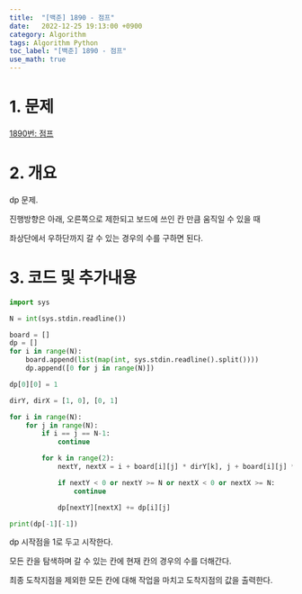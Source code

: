 ```yaml
---
title:  "[백준] 1890 - 점프"
date:   2022-12-25 19:13:00 +0900
category: Algorithm
tags: Algorithm Python
toc_label: "[백준] 1890 - 점프"
use_math: true
---
```


# 1. 문제
[1890번: 점프](https://www.acmicpc.net/problem/1890)



# 2. 개요
dp 문제.

진행방향은 아래, 오른쪽으로 제한되고 보드에 쓰인 칸 만큼 움직일 수 있을 때

좌상단에서 우하단까지 갈 수 있는 경우의 수를 구하면 된다.



# 3. 코드 및 추가내용
```python
import sys

N = int(sys.stdin.readline())

board = []
dp = []
for i in range(N):
    board.append(list(map(int, sys.stdin.readline().split())))
    dp.append([0 for j in range(N)])

dp[0][0] = 1

dirY, dirX = [1, 0], [0, 1]

for i in range(N):
    for j in range(N):
        if i == j == N-1:
            continue

        for k in range(2):
            nextY, nextX = i + board[i][j] * dirY[k], j + board[i][j] * dirX[k]

            if nextY < 0 or nextY >= N or nextX < 0 or nextX >= N:
                continue

            dp[nextY][nextX] += dp[i][j]

print(dp[-1][-1])
```

dp 시작점을 1로 두고 시작한다.

모든 칸을 탐색하며 갈 수 있는 칸에 현재 칸의 경우의 수를 더해간다.

최종 도착지점을 제외한 모든 칸에 대해 작업을 마치고 도착지점의 값을 출력한다.